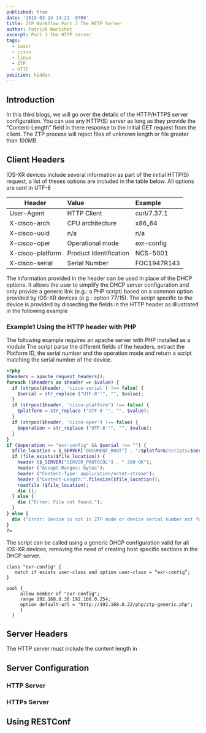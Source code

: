 ```yaml
---
published: true
date: '2019-03-14 14:21 -0700'
title: ZTP Workflow Part 3 The HTTP Server
author: Patrick Warichet
excerpt: Part 3 the HTTP server
tags:
  - iosxr
  - cisco
  - linux
  - ZTP
  - HTTP
position: hidden
---
```

## Introduction

In this third blogs, we will go over the details of the HTTP/HTTPS server configuration. You can use any HTTP(S) server as long as they provide the "Content-Length" field in there response to the initial GET request from the client. The ZTP process will reject files of unknown length or file greater than 100MB. 

## Client Headers
IOS-XR devices include several information as part of the initial HTTP(S) request, a list of theses options are included in the table below. All options are sent in UTF-8

| Header          | Value                  | Example     |
|-----------------|:-----------------------|:------------|
| User-Agent      | HTTP Client            | curl/7.37.1 |
| X-cisco-arch    | CPU architecture       | x86_64      |
| X-cisco-uuid    | n/a                    | n/a         |
| X-cisco-oper    | Operational mode       | exr-config  |
| X-cisco-platform| Product Identification | NCS-5001    |
| X-cisco-serial  | Serial Number          | FOC1947R143 |

The information provided in the header can be used in place of the DHCP options. It allows the user to simplify the DHCP server configuration and only provide a generic link (e.g.: a PHP script) based on a common option provided by IOS-XR devices (e.g.: option 77/15). The script specific to the device is provided by dissecting the fields in the HTTP header as illlustrated in the following example

### Example1 Using the HTTP header with PHP

The following example requires an apache server with PHP installed as a module
The script parse the different fields of the headers, extract the Platform ID, the serial number and the operation mode and return a script  matching the serial number of the device.

```php
<?php
$headers = apache_request_headers();
foreach ($headers as $header => $value) {
  if (strpos($header, 'cisco-serial') !== false) {
    $serial = str_replace ("UTF-8''", "", $value);
  }
  if (strpos($header, 'cisco-platform') !== false) {
    $platform = str_replace ("UTF-8''", "", $value);
  }
  if (strpos($header, 'cisco-oper') !== false) {
    $operation = str_replace ("UTF-8''", "", $value);
  }
}
if ($operation == "exr-config" && $serial !== "") {
  $file_location = $_SERVER["DOCUMENT_ROOT"] . "/$platform/scripts/$serial.sh";
  if (file_exists($file_location)) {
    header ($_SERVER["SERVER_PROTOCOL"] . " 200 OK");
    header ("Accept-Ranges: bytes");
    header ("Content-Type: application/octet-stream");
    header ("Content-Length:".filesize($file_location));
    readfile ($file_location);
    die ();
  } else {
    die ("Error: File not found.");
  }
} else {
  die ("Error: Device is not in ZTP mode or device serial number not found");
}
?>
```
The script can be called using a generic DHCP configuration valid for all IOS-XR devices, removing the need of creating host specific sections in the DHCP server.

```
class "exr-config" {
   match if exists user-class and option user-class = “exr-config”;
}

pool {
     allow member of "exr-config";   
     range 192.168.0.30 192.168.0.254;
     option default-url = "http://192.168.0.22/php/ztp-generic.php";
     }
  }
```

## Server Headers

The HTTP server must include the content length in 

## Server Configuration

### HTTP Server

### HTTPs Server

## Using RESTConf
